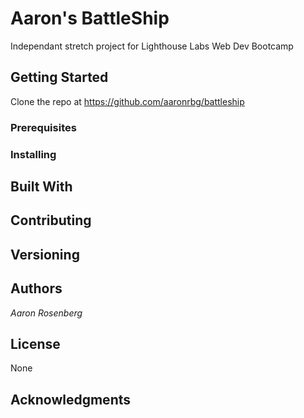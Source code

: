 # Aaron's BattleShip

Independant stretch project for Lighthouse Labs Web Dev Bootcamp

## Getting Started

Clone the repo at https://github.com/aaronrbg/battleship

### Prerequisites

### Installing

## Built With

## Contributing

## Versioning

## Authors

*Aaron Rosenberg*

## License

None

## Acknowledgments
